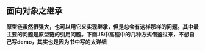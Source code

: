 ## 面向对象之继承

**原型链虽然很强大，也可以用它来实现继承，但是总会有这样那样的问题。其中最主要的问题是原型链的引用问题。下面JS中高程中的几种方式借鉴过来，不想自己写demo，其实也是因为书中写的太详细**



